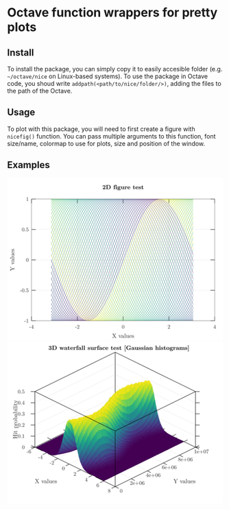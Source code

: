 # Octave function wrappers for pretty plots
## Install
To install the package, you can simply copy it to easily accesible folder (e.g. `~/octave/nice` on Linux-based systems). To use the package in Octave code, you shoud write `addpath(<path/to/nice/folder/>)`, adding the files to the path of the Octave.

## Usage
To plot with this package, you will need to first create a figure with `nicefig()` function. You can pass multiple arguments to this function, font size/name, colormap to use for plots, size and position of the window.

## Examples
![IMAGE](sin.svg)
![IMAGE](wfall.svg)


